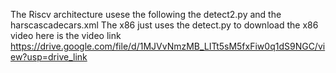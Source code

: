 The Riscv architecture usese the following the detect2.py and the harscascadecars.xml
The x86 just uses the detect.py
to download the x86 video here is the video link https://drive.google.com/file/d/1MJVvNmzMB_LITt5sM5fxFiw0q1dS9NGC/view?usp=drive_link 
